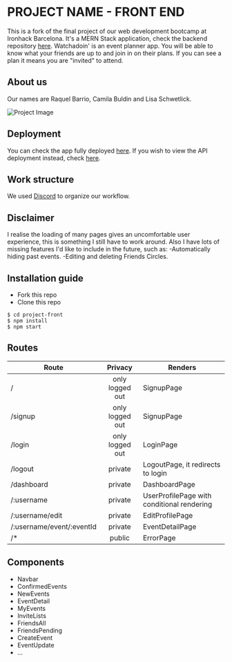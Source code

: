 # PROJECT NAME - FRONT END

This is a fork of the final project of our web development bootcamp at Ironhack Barcelona. It's a MERN Stack application, check the backend repository [here](https://github.com/Gatchan1/watchadoin-back).
Watchadoin' is an event planner app. You will be able to know what your friends are up to and join in on their plans. If you can see a plan it means you are "invited" to attend.

## About us
Our names are Raquel Barrio, Camila Buldin and Lisa Schwetlick.

![Project Image](https://res.cloudinary.com/dqzjo5wsl/image/upload/v1694678259/watcha-front_hlawdu.png "Project Image")

## Deployment
You can check the app fully deployed [here](https://www.cactuscoleccion.com/). If you wish to view the API deployment instead, check [here](https://www.cactuscoleccion.com/).

## Work structure
We used [Discord](https://discord.com/) to organize our workflow.

## Disclaimer
I realise the loading of many pages gives an uncomfortable user experience, this is something I still have to work around.
Also I have lots of missing features I'd like to include in the future, such as:
-Automatically hiding past events.
-Editing and deleting Friends Circles.

## Installation guide
- Fork this repo
- Clone this repo 

```shell
$ cd project-front
$ npm install
$ npm start
```

## Routes
| Route                                     | Privacy         | Renders                  |
| ------------------------------------------| :-------------: | ------------------------ |
| /                                         | only logged out | SignupPage                 |
| /signup                                   | only logged out | SignupPage               |
| /login                                    | only logged out | LoginPage                |
| /logout                                   | private         | LogoutPage, it redirects to login |
| /dashboard                                | private         | DashboardPage            |
| /:username                        | private         | UserProfilePage with conditional rendering |
| /:username/edit                   | private         | EditProfilePage          |
| /:username/event/:eventId         | private         | EventDetailPage        |
| /*                                        | public          | ErrorPage                |



## Components
- Navbar
- ConfirmedEvents
- NewEvents
- EventDetail
- MyEvents
- InviteLists
- FriendsAll
- FriendsPending
- CreateEvent
- EventUpdate
- ...
